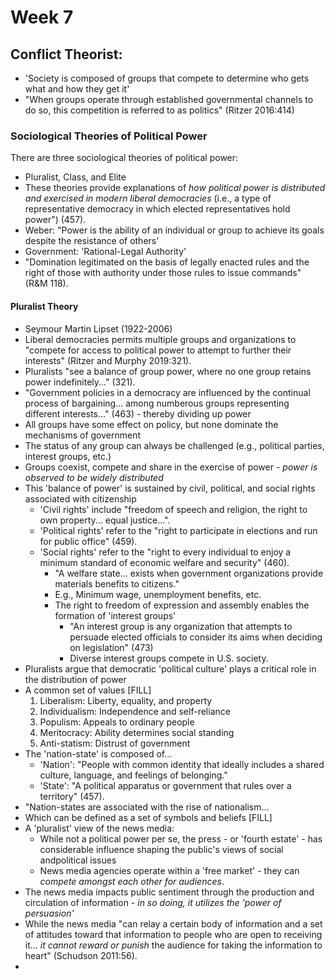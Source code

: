# Week 7
## Conflict Theorist:
* 'Society is composed of groups that compete to determine who gets what and how they get it'
* "When groups operate through established governmental channels to do so, this competition is referred to as politics" (Ritzer 2016:414)

### Sociological Theories of Political Power
There are three sociological theories of political power:
* Pluralist, Class, and Elite
* These theories provide explanations of *how political power is distributed and exercised in modern liberal democracies* (i.e., a type of representative democracy in which elected representatives hold power") (457).
* Weber: "Power is the ability of an individual or group to achieve its goals despite the resistance of others'
* Government: 'Rational-Legal Authority'
* "Domination legitimated on the basis of legally enacted rules and the right of those with authority under those rules to issue commands" (R&M 118).

#### Pluralist Theory
* Seymour Martin Lipset (1922-2006)
* Liberal democracies permits multiple groups and organizations to "compete for access to political power to attempt to further their interests" (Ritzer and Murphy 2019:321).
* Pluralists "see a balance of group power, where no one group retains power indefinitely..." (321).
* "Government policies in a democracy are influenced by the continual process of bargaining... among numberous groups representing different interests..." (463) - thereby dividing up power
* All groups have some effect on policy, but none dominate the mechanisms of government
* The status of any group can always be challenged (e.g., political parties, interest groups, etc.)
* Groups coexist, compete and share in the exercise of power - *power is observed to be widely distributed*
* This 'balance of power' is sustained by civil, political, and social rights associated with citizenship
  * 'Civil rights' include "freedom of speech and religion, the right to own property... equal justice...".
  * 'Political rights' refer to the "right to participate in elections and run for public office" (459).
  * 'Social rights' refer to the "right to every individual to enjoy a minimum standard of economic welfare and security" (460).
    * "A welfare state... exists when government organizations provide materials benefits to citizens."
    * E.g., Minimum wage, unemployment benefits, etc.
    * The right to freedom of expression and assembly enables the formation of 'interest groups'
      * "An interest group is any organization that attempts to persuade elected officials to consider its aims when deciding on legislation" (473)
      * Diverse interest groups compete in U.S. society.
* Pluralists argue that democratic 'political culture' plays a critical role in the distribution of power
* A common set of values [FILL]
  1. Liberalism: Liberty, equality, and property
  2. Individualism: Independence and self-reliance
  3. Populism: Appeals to ordinary people
  4. Meritocracy: Ability determines social standing
  5. Anti-statism: Distrust of government
* The 'nation-state' is composed of...
  * 'Nation': "People with common identity that ideally includes a shared culture, language, and feelings of belonging."
  * 'State': "A political apparatus or government that rules over a territory" (457).
* "Nation-states are associated with the rise of nationalism...
* Which can be defined as a set of symbols and beliefs [FILL]
* A 'pluralist' view of the news media:
  * While not a political power per se, the press - or 'fourth estate' - has considerable influence shaping the public's views of social andpolitical issues
  * News media agencies operate within a 'free market' - they can *compete amongst each other for audiences*.
* The news media impacts public sentiment through the production and circulation of information - *in so doing, it utilizes the 'power of persuasion'*
* While the news media "can relay a certain body of information and a set of attitudes toward that information to people who are open to receiving it... *it cannot reward or punish* the audience for taking the information to heart" (Schudson 2011:56).
* 
